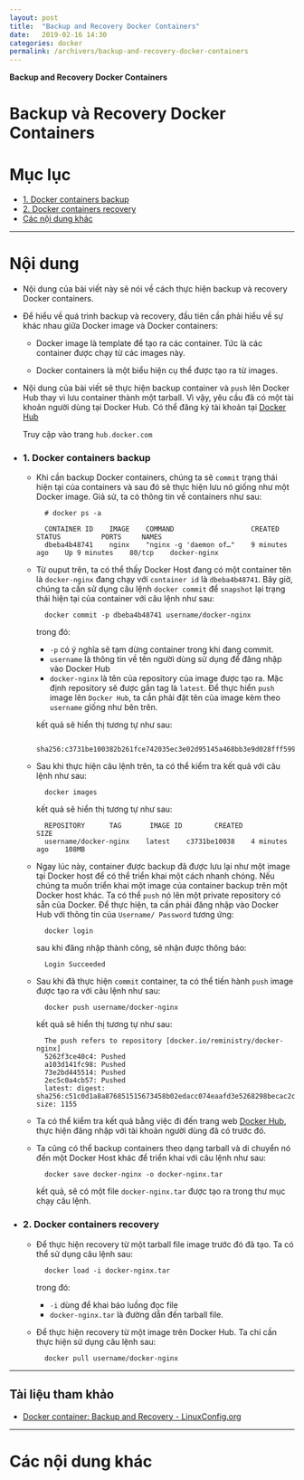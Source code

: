 ```yaml
---
layout: post
title:  "Backup and Recovery Docker Containers"
date:   2019-02-16 14:30
categories: docker
permalink: /archivers/backup-and-recovery-docker-containers
---
```


**Backup and Recovery Docker Containers**

# Backup và Recovery Docker Containers

# Mục lục

- [1. Docker containers backup](#backup)
- [2. Docker containers recovery](#recovery)
- [Các nội dung khác](#content-others)

____

# <a name="content">Nội dung</a>

- Nội dung của bài viết này sẽ nói về cách thực hiện backup và recovery Docker containers. 

- Để hiểu về quá trình backup và recovery, đầu tiên cần phải hiểu về sự khác nhau giữa Docker image và Docker containers:

    + Docker image là template để tạo ra các container. Tức là các container được chạy từ các images này.

    + Docker containers là một biểu hiện cụ thể được tạo ra từ images.

- Nội dung của bài viết sẽ thực hiện backup container và `push` lên Docker Hub thay vì lưu container thành một tarball. Vì vậy, yêu cầu đã có một tài khoản người dùng tại Docker Hub. Có thể đăng ký tài khoản tại [Docker Hub](https://hub.docker.com)

    Truy cập vào trang `hub.docker.com`

- ### <a name="backup">1. Docker containers backup</a>

    + Khi cần backup Docker containers, chúng ta sẽ `commit` trạng thái hiện tại của containers và sau đó sẽ thực hiện lưu nó giống như một Docker image. Giả sử, ta có thông tin về containers như sau:

            # docker ps -a
    
            CONTAINER ID    IMAGE    COMMAND                   CREATED          STATUS          PORTS     NAMES
            dbeba4b48741    nginx    "nginx -g 'daemon of…"    9 minutes ago    Up 9 minutes    80/tcp    docker-nginx

    + Từ ouput trên, ta có thể thấy Docker Host đang có một container tên là `docker-nginx` đang chạy với `container id` là `dbeba4b48741`. Bây giờ, chúng ta cần sử dụng câu lệnh `docker commit` để `snapshot` lại trạng thái hiện tại của container với câu lệnh như sau:

            docker commit -p dbeba4b48741 username/docker-nginx

        trong đó: 

        - `-p` có ý nghĩa sẽ tạm dừng container trong khi đang commit.
        - `username` là thông tin về tên người dùng sử dụng để đăng nhập vào Docker Hub
        - `docker-nginx` là tên của repository của image được tạo ra. Mặc định repository sẽ được gắn tag là `latest`. Để thực hiển `push` image lên `Docker Hub`, ta cần phải đặt tên của image kèm theo `username` giống như bên trên.

        kết quả sẽ hiển thị tương tự như sau:

            sha256:c3731be100382b261fce742035ec3e02d95145a468bb3e9d028fff599aa6ecab

    + Sau khi thực hiện câu lệnh trên, ta có thể kiểm tra kết quả với câu lệnh như sau:

            docker images

        kết quả sẽ hiển thị tương tự như sau:

            REPOSITORY      TAG       IMAGE ID        CREATED          SIZE
            username/docker-nginx    latest    c3731be10038    4 minutes ago    108MB

    + Ngay lúc này, container được backup đã được lưu lại như một image tại Docker host để có thể triển khai một cách nhanh chóng. Nếu chúng ta muốn triển khai một image của container backup trên một Docker host khác. Ta có thể `push` nó lên một private repository có sẵn của Docker. Để thực hiện, ta cần phải đăng nhập vào Docker Hub với thông tin của `Username/ Password` tương ứng:

            docker login

        sau khi đăng nhập thành công, sẽ nhận được thông báo:

            Login Succeeded

    + Sau khi đã thực hiện `commit` container, ta có thể tiến hành `push` image được tạo ra với câu lệnh như sau:

            docker push username/docker-nginx

        kết quả sẽ hiển thị tương tự như sau:

            The push refers to repository [docker.io/reministry/docker-nginx]
            5262f3ce40c4: Pushed
            a103d141fc98: Pushed
            73e2bd445514: Pushed
            2ec5c0a4cb57: Pushed
            latest: digest: sha256:c51c0d1a8a876851515673458b02edacc074eaafd3e5268298becac2c9ab8998 size: 1155


    + Ta có thể kiểm tra kết quả bằng việc đi đến trang web [Docker Hub](https://hub.docker.com), thực hiện đăng nhập với tài khoản người dùng đã có trước đó.

    + Ta cũng có thể backup containers theo dạng tarball và di chuyển nó đến một Docker Host khác để triển khai với câu lệnh như sau:

            docker save docker-nginx -o docker-nginx.tar

        kết quả, sẽ có một file `docker-nginx.tar` được tạo ra trong thư mục chạy câu lệnh.


- ### <a name="recovery">2. Docker containers recovery</a>

    + Để thực hiện recovery từ một tarball file image trước đó đã tạo. Ta có thể sử dụng câu lệnh sau:

            docker load -i docker-nginx.tar

        trong đó:

        - `-i` dùng để khai báo luồng đọc file
        - `docker-nginx.tar` là đường dẫn đến tarball file.

    + Để thực hiện recovery từ một image trên Docker Hub. Ta chỉ cần thực hiện sử dụng câu lệnh sau:

            docker pull username/docker-nginx

____

## Tài liệu tham khảo

- [Docker container: Backup and Recovery - LinuxConfig.org](https://linuxconfig.org/docker-container-backup-and-recovery)
____

# <a name="content-others">Các nội dung khác</a>